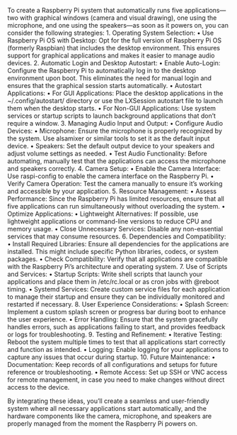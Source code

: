 To create a Raspberry Pi system that automatically runs five applications—two with graphical windows (camera and visual drawing), one using the microphone, and one using the speakers—as soon as it powers on, you can consider the following strategies:
	1.	Operating System Selection:
	•	Use Raspberry Pi OS with Desktop: Opt for the full version of Raspberry Pi OS (formerly Raspbian) that includes the desktop environment. This ensures support for graphical applications and makes it easier to manage audio devices.
	2.	Automatic Login and Desktop Autostart:
	•	Enable Auto-Login: Configure the Raspberry Pi to automatically log in to the desktop environment upon boot. This eliminates the need for manual login and ensures that the graphical session starts automatically.
	•	Autostart Applications:
	•	For GUI Applications: Place the desktop applications in the ~/.config/autostart/ directory or use the LXSession autostart file to launch them when the desktop starts.
	•	For Non-GUI Applications: Use system services or startup scripts to launch background applications that don’t require a window.
	3.	Managing Audio Input and Output:
	•	Configure Audio Devices:
	•	Microphone: Ensure the microphone is properly recognized by the system. Use alsamixer or similar tools to set it as the default input device.
	•	Speakers: Set the default output device to your speakers and adjust volume settings as needed.
	•	Test Audio Functionality: Before automating, manually test that the applications can access the microphone and speakers correctly.
	4.	Camera Setup:
	•	Enable the Camera Interface: Use raspi-config to enable the camera interface on the Raspberry Pi.
	•	Verify Camera Operation: Test the camera manually to ensure it’s working and accessible by your application.
	5.	Resource Management:
	•	Assess Performance: Since the Raspberry Pi has limited resources, ensure that all five applications can run simultaneously without overloading the system.
	•	Optimize Applications:
	•	Lightweight Alternatives: If possible, use lightweight applications or command-line versions to reduce CPU and memory usage.
	•	Close Unnecessary Services: Disable any non-essential services that may consume resources.
	6.	Dependencies and Compatibility:
	•	Install Required Libraries: Ensure all dependencies for the applications are installed. This might include specific Python libraries, codecs, or system packages.
	•	Check Compatibility: Verify that all applications are compatible with the Raspberry Pi’s architecture and operating system.
	7.	Use of Scripts and Services:
	•	Startup Scripts: Write shell scripts that launch your applications and place them in /etc/rc.local or as cron jobs with @reboot timing.
	•	Systemd Services: Create custom service files for each application to manage their startup and ensure they can be individually monitored and restarted if necessary.
	8.	User Experience Considerations:
	•	Splash Screen: Implement a custom splash screen or progress bar during boot to enhance the user experience.
	•	Error Handling: Ensure that the system gracefully handles errors, such as applications failing to start, and provides feedback or logs for troubleshooting.
	9.	Testing and Refinement:
	•	Iterative Testing: Reboot the system multiple times to test that all applications start correctly and function as intended.
	•	Logging: Enable logging for your applications to capture any issues that occur during startup.
	10.	Future Maintenance:
	•	Documentation: Keep records of all configurations and setups for future reference or troubleshooting.
	•	Remote Access: Set up SSH or VNC access for remote management, in case you need to make changes without direct access to the device.

By integrating these ideas, you’ll create a seamless and user-friendly system where all necessary applications start automatically, and the hardware components like the camera, microphone, and speakers are properly managed from the moment the Raspberry Pi powers on.